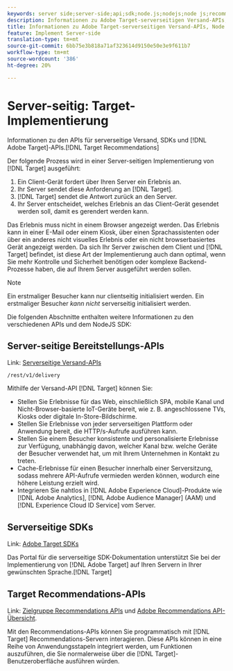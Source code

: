 ```yaml
---
keywords: server side;server-side;api;sdk;node.js;nodejs;node js;recommendations api;api:apis
description: Informationen zu Adobe Target-serverseitigen Versand-APIs, SDKs und Zielgruppe-Recommendations-APIs.
title: Informationen zu Adobe Target-serverseitigen Versand-APIs, Node.js-SDK und Zielgruppe-Recommendations-APIs.
feature: Implement Server-side
translation-type: tm+mt
source-git-commit: 6bb75e3b818a71af323614d9150e50e3e9f611b7
workflow-type: tm+mt
source-wordcount: '386'
ht-degree: 20%

---
```



# Server-seitig: Target-Implementierung

Informationen zu den APIs für serverseitige Versand, SDKs und [!DNL Adobe Target]-APIs.[!DNL Target Recommendations]

Der folgende Prozess wird in einer Server-seitigen Implementierung von [!DNL Target] ausgeführt:

1. Ein Client-Gerät fordert über Ihren Server ein Erlebnis an.
1. Ihr Server sendet diese Anforderung an [!DNL Target].
1. [!DNL Target] sendet die Antwort zurück an den Server.
1. Ihr Server entscheidet, welches Erlebnis an das Client-Gerät gesendet werden soll, damit es gerendert werden kann.

Das Erlebnis muss nicht in einem Browser angezeigt werden. Das Erlebnis kann in einer E-Mail oder einem Kiosk, über einen Sprachassistenten oder über ein anderes nicht visuelles Erlebnis oder ein nicht browserbasiertes Gerät angezeigt werden. Da sich Ihr Server zwischen dem Client und [!DNL Target] befindet, ist diese Art der Implementierung auch dann optimal, wenn Sie mehr Kontrolle und Sicherheit benötigen oder komplexe Backend-Prozesse haben, die auf Ihrem Server ausgeführt werden sollen.

>[!NOTE]
>
>Ein erstmaliger Besucher kann nur clientseitig initialisiert werden. Ein erstmaliger Besucher *kann nicht* serverseitig initialisiert werden.

Die folgenden Abschnitte enthalten weitere Informationen zu den verschiedenen APIs und dem NodeJS SDK:

## Server-seitige Bereitstellungs-APIs

Link: [Serverseitige Versand-APIs](https://developers.adobetarget.com/api/delivery-api/)

`/rest/v1/delivery`

Mithilfe der Versand-API [!DNL Target] können Sie:

* Stellen Sie Erlebnisse für das Web, einschließlich SPA, mobile Kanal und Nicht-Browser-basierte IoT-Geräte bereit, wie z. B. angeschlossene TVs, Kiosks oder digitale In-Store-Bildschirme.
* Stellen Sie Erlebnisse von jeder serverseitigen Plattform oder Anwendung bereit, die HTTP/s-Aufrufe ausführen kann.
* Stellen Sie einem Besucher konsistente und personalisierte Erlebnisse zur Verfügung, unabhängig davon, welcher Kanal bzw. welche Geräte der Besucher verwendet hat, um mit Ihrem Unternehmen in Kontakt zu treten.
* Cache-Erlebnisse für einen Besucher innerhalb einer Serversitzung, sodass mehrere API-Aufrufe vermieden werden können, wodurch eine höhere Leistung erzielt wird.
* Integrieren Sie nahtlos in [!DNL Adobe Experience Cloud]-Produkte wie [!DNL Adobe Analytics], [!DNL Adobe Audience Manager] (AAM) und [!DNL Experience Cloud ID Service] vom Server.

## Serverseitige SDKs

Link: [Adobe Target SDKs](https://adobetarget-sdks.gitbook.io/docs/)

Das Portal für die serverseitige SDK-Dokumentation unterstützt Sie bei der Implementierung von [!DNL Adobe Target] auf Ihren Servern in Ihrer gewünschten Sprache.[!DNL Target]

## Target Recommendations-APIs

Link: [Zielgruppe Recommendations APIs](https://developers.adobetarget.com/api/recommendations) und [Adobe Recommendations API-Übersicht](https://experienceleague.adobe.com/docs/target-learn/recommendations-api-tutorial/recs-api-overview.html).

Mit den Recommendations-APIs können Sie programmatisch mit [!DNL Target] Recommendations-Servern interagieren. Diese APIs können in eine Reihe von Anwendungsstapeln integriert werden, um Funktionen auszuführen, die Sie normalerweise über die [!DNL Target]-Benutzeroberfläche ausführen würden.
